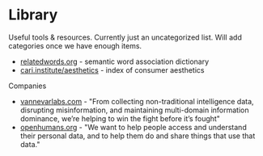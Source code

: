 # Library

Useful tools & resources. Currently just an uncategorized list. Will add categories once we have enough items.

- [relatedwords.org](https://relatedwords.org/) - semantic word association dictionary
- [cari.institute/aesthetics](https://cari.institute/aesthetics) - index of consumer aesthetics

Companies

- [vannevarlabs.com](https://www.vannevarlabs.com/) - "From collecting non-traditional intelligence data, disrupting misinformation, and maintaining multi-domain information dominance, we’re helping to win the fight before it’s fought"
- [openhumans.org](http://openhumans.org/) - "We want to help people access and understand their personal data, and to help them do and share things that use that data."

